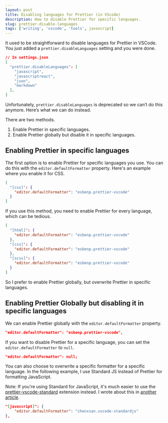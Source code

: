 ```yaml
---
layout: post
title: Disabling languages for Prettier (in VScode)
description: How to disable Prettier for specific languages.
slug: prettier-disable-languages
tags: ['writing', 'vscode', 'tools', javascript]
---
```

It used to be straightforward to disable languages for Prettier in VSCode. You just added a `prettier.disableLanguages` setting and you were done. 

```json
// In settings.json
[
  "prettier.disableLanguages": [
    "javascript",
    "javascriptreact",
    "json",
    "markdown"
  ],
]
```

Unfortunately, `prettier.disableLanguages` is deprecated so we can’t do this anymore. Here’s what we can do instead. 

<!-- more -->

There are two methods. 

  1. Enable Prettier in specific languages. 
  2. Enable Prettier globally but disable it in specific languages. 

## Enabling Prettier in specific languages 

The first option is to enable Prettier for specific languages you use. You can do this with the `editor.defaultFormatter` property. Here's an example where you enable it for CSS. 

```json
[
  "[css]": {
    "editor.defaultFormatter": "esbenp.prettier-vscode"
  }
]
```

If you use this method, you need to enable Prettier for every language, which can be tedious. 

```json
[
  "[html]": {
  	"editor.defaultFormatter": "esbenp.prettier-vscode"
  },
  "[css]": {
    "editor.defaultFormatter": "esbenp.prettier-vscode"
  },
  "[scss]": {
    "editor.defaultFormatter": "esbenp.prettier-vscode"
  }
]
```

So I prefer to enable Prettier globally, but overwrite Prettier in specific languages. 

## Enabling Prettier Globally but disabling it in specific languages

We can enable Prettier globally with the `editor.defaultFormatter` property. 

```json
"editor.defaultFormatter": "esbenp.prettier-vscode",
```

If you want to disable Prettier for a specific language, you can set the `editor.defaultFormatter` to `null`. 

```json
"editor.defaultFormatter": null;
```

You can also choose to overwrite a specific formatter for a specific language. In the following example, I use Standard JS instead of Prettier for formatting JavaScript. 

Note:
If you're using Standard for JavaScript, it's much easier to use the [prettier-vscode-standard](https://marketplace.visualstudio.com/items?itemName=numso.prettier-standard-vscode) extension instead. I wrote about this in [another article](/blog/prettier-standard).

```json
"[javascript]": {
    "editor.defaultFormatter": "chenxsan.vscode-standardjs"
},
```

